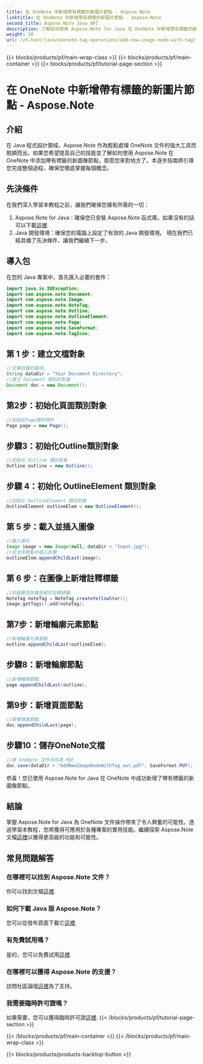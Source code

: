 ```yaml
---
title: 在 OneNote 中新增帶有標籤的新圖片節點 - Aspose.Note
linktitle: 在 OneNote 中新增帶有標籤的新圖片節點 - Aspose.Note
second_title: Aspose.Note Java API
description: 了解如何使用 Aspose.Note for Java 在 OneNote 中新增帶有標籤的新映像節點。輕鬆提升您的 Java 程式設計技能。
weight: 10
url: /zh-hant/java/onenote-tag-operations/add-new-image-node-with-tag/
---
```


{{< blocks/products/pf/main-wrap-class >}}
{{< blocks/products/pf/main-container >}}
{{< blocks/products/pf/tutorial-page-section >}}

# 在 OneNote 中新增帶有標籤的新圖片節點 - Aspose.Note

## 介紹
在 Java 程式設計領域，Aspose.Note 作為輕鬆處理 OneNote 文件的強大工具而脫穎而出。如果您希望提高自己的技能並了解如何使用 Aspose.Note 在 OneNote 中添加帶有標籤的新圖像節點，那麼您來對地方了。本逐步指南將引導您完成整個過程，確保您徹底掌握每個概念。
## 先決條件
在我們深入學習本教程之前，讓我們確保您擁有所需的一切：
1.  Aspose.Note for Java：確保您已安裝 Aspose.Note 函式庫。如果沒有的話可以下載[這裡](https://releases.aspose.com/note/java/).
2. Java 開發環境：確保您的電腦上設定了有效的 Java 開發環境。
現在我們已經具備了先決條件，讓我們繼續下一步。
## 導入包
在您的 Java 專案中，首先匯入必要的套件：
```java
import java.io.IOException;
import com.aspose.note.Document;
import com.aspose.note.Image;
import com.aspose.note.NoteTag;
import com.aspose.note.Outline;
import com.aspose.note.OutlineElement;
import com.aspose.note.Page;
import com.aspose.note.SaveFormat;
import com.aspose.note.TagIcon;
```
## 第 1 步：建立文檔對象
```java
//文檔目錄的路徑。
String dataDir = "Your Document Directory";
//建立 Document 類別的對象
Document doc = new Document();
```
## 第2步：初始化頁面類別對象
```java
//初始化Page類別物件
Page page = new Page();
```
## 步驟3：初始化Outline類別對象
```java
//初始化 Outline 類別對象
Outline outline = new Outline();
```
## 步驟 4：初始化 OutlineElement 類別對象
```java
//初始化 OutlineElement 類別對象
OutlineElement outlineElem = new OutlineElement();
```
## 第 5 步：載入並插入圖像
```java
//載入圖片
Image image = new Image(null, dataDir + "Input.jpg");
//在文件節點中插入影像
outlineElem.appendChildLast(image);
```
## 第 6 步：在圖像上新增註釋標籤
```java
//向圖像添加黃色星形註釋標籤
NoteTag noteTag = NoteTag.createYellowStar();
image.getTags().add(noteTag);
```
## 第7步：新增輪廓元素節點
```java
//新增輪廓元素節點
outline.appendChildLast(outlineElem);
```
## 步驟8：新增輪廓節點
```java
//新增輪廓節點
page.appendChildLast(outline);
```
## 第9步：新增頁面節點
```java
//新增頁面節點
doc.appendChildLast(page);
```
## 步驟10：儲存OneNote文檔
```java
//將 OneNote 文件另存為 PDF
doc.save(dataDir + "AddNewImageNodeWithTag_out.pdf", SaveFormat.Pdf);
```
恭喜！您已使用 Aspose.Note for Java 在 OneNote 中成功新增了帶有標籤的新圖像節點。
## 結論
掌握 Aspose.Note for Java 為 OneNote 文件操作帶來了令人興奮的可能性。透過學習本教程，您將獲得可應用於各種專案的實用技能。繼續探索 Aspose.Note 文檔[這裡](https://reference.aspose.com/note/java/)以獲得更高級的功能和可能性。
## 常見問題解答
### 在哪裡可以找到 Aspose.Note 文件？
你可以找到文檔[這裡](https://reference.aspose.com/note/java/).
### 如何下載 Java 版 Aspose.Note？
您可以從發布頁面下載它[這裡](https://releases.aspose.com/note/java/).
### 有免費試用嗎？
是的，您可以免費試用[這裡](https://releases.aspose.com/).
### 在哪裡可以獲得 Aspose.Note 的支援？
訪問社區論壇[這裡](https://forum.aspose.com/c/note/28)為了支持。
### 我需要臨時許可證嗎？
如果需要，您可以獲得臨時許可證[這裡](https://purchase.aspose.com/temporary-license/).
{{< /blocks/products/pf/tutorial-page-section >}}

{{< /blocks/products/pf/main-container >}}
{{< /blocks/products/pf/main-wrap-class >}}

{{< blocks/products/products-backtop-button >}}
